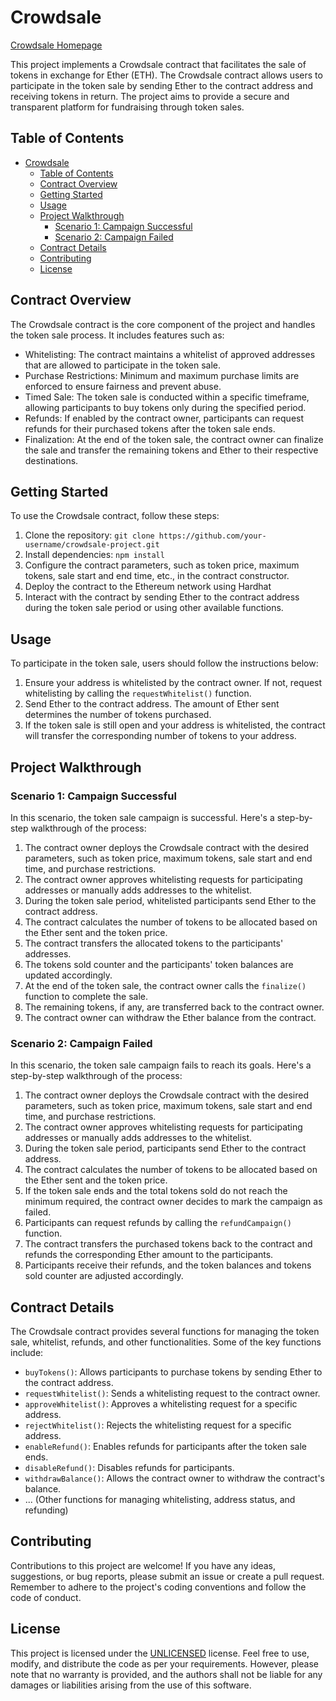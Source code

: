 # Crowdsale

[Crowdsale Homepage](https://share.getcloudapp.com/mXuG7E97)

This project implements a Crowdsale contract that facilitates the sale of tokens in exchange for Ether (ETH). The Crowdsale contract allows users to participate in the token sale by sending Ether to the contract address and receiving tokens in return. The project aims to provide a secure and transparent platform for fundraising through token sales.

## Table of Contents

- [Crowdsale](#crowdsale)
  - [Table of Contents](#table-of-contents)
  - [Contract Overview](#contract-overview)
  - [Getting Started](#getting-started)
  - [Usage](#usage)
  - [Project Walkthrough](#project-walkthrough)
    - [Scenario 1: Campaign Successful](#scenario-1-campaign-successful)
    - [Scenario 2: Campaign Failed](#scenario-2-campaign-failed)
  - [Contract Details](#contract-details)
  - [Contributing](#contributing)
  - [License](#license)

## Contract Overview

The Crowdsale contract is the core component of the project and handles the token sale process. It includes features such as:

- Whitelisting: The contract maintains a whitelist of approved addresses that are allowed to participate in the token sale.
- Purchase Restrictions: Minimum and maximum purchase limits are enforced to ensure fairness and prevent abuse.
- Timed Sale: The token sale is conducted within a specific timeframe, allowing participants to buy tokens only during the specified period.
- Refunds: If enabled by the contract owner, participants can request refunds for their purchased tokens after the token sale ends.
- Finalization: At the end of the token sale, the contract owner can finalize the sale and transfer the remaining tokens and Ether to their respective destinations.

## Getting Started

To use the Crowdsale contract, follow these steps:

1. Clone the repository: `git clone https://github.com/your-username/crowdsale-project.git`
2. Install dependencies: `npm install`
3. Configure the contract parameters, such as token price, maximum tokens, sale start and end time, etc., in the contract constructor.
4. Deploy the contract to the Ethereum network using Hardhat
5. Interact with the contract by sending Ether to the contract address during the token sale period or using other available functions.

## Usage

To participate in the token sale, users should follow the instructions below:

1. Ensure your address is whitelisted by the contract owner. If not, request whitelisting by calling the `requestWhitelist()` function.
2. Send Ether to the contract address. The amount of Ether sent determines the number of tokens purchased.
3. If the token sale is still open and your address is whitelisted, the contract will transfer the corresponding number of tokens to your address.

## Project Walkthrough

### Scenario 1: Campaign Successful

In this scenario, the token sale campaign is successful. Here's a step-by-step walkthrough of the process:

1. The contract owner deploys the Crowdsale contract with the desired parameters, such as token price, maximum tokens, sale start and end time, and purchase restrictions.
2. The contract owner approves whitelisting requests for participating addresses or manually adds addresses to the whitelist.
3. During the token sale period, whitelisted participants send Ether to the contract address.
4. The contract calculates the number of tokens to be allocated based on the Ether sent and the token price.
5. The contract transfers the allocated tokens to the participants' addresses.
6. The tokens sold counter and the participants' token balances are updated accordingly.
7. At the end of the token sale, the contract owner calls the `finalize()` function to complete the sale.
8. The remaining tokens, if any, are transferred back to the contract owner.
9. The contract owner can withdraw the Ether balance from the contract.

### Scenario 2: Campaign Failed

In this scenario, the token sale campaign fails to reach its goals. Here's a step-by-step walkthrough of the process:

1. The contract owner deploys the Crowdsale contract with the desired parameters, such as token price, maximum tokens, sale start and end time, and purchase restrictions.
2. The contract owner approves whitelisting requests for participating addresses or manually adds addresses to the whitelist.
3. During the token sale period, participants send Ether to the contract address.
4. The contract calculates the number of tokens to be allocated based on the Ether sent and the token price.
5. If the token sale ends and the total tokens sold do not reach the minimum required, the contract owner decides to mark the campaign as failed.
6. Participants can request refunds by calling the `refundCampaign()` function.
7. The contract transfers the purchased tokens back to the contract and refunds the corresponding Ether amount to the participants.
8. Participants receive their refunds, and the token balances and tokens sold counter are adjusted accordingly.

## Contract Details

The Crowdsale contract provides several functions for managing the token sale, whitelist, refunds, and other functionalities. Some of the key functions include:

- `buyTokens()`: Allows participants to purchase tokens by sending Ether to the contract address.
- `requestWhitelist()`: Sends a whitelisting request to the contract owner.
- `approveWhitelist()`: Approves a whitelisting request for a specific address.
- `rejectWhitelist()`: Rejects the whitelisting request for a specific address.
- `enableRefund()`: Enables refunds for participants after the token sale ends.
- `disableRefund()`: Disables refunds for participants.
- `withdrawBalance()`: Allows the contract owner to withdraw the contract's balance.
- ... (Other functions for managing whitelisting, address status, and refunding)

## Contributing

Contributions to this project are welcome! If you have any ideas, suggestions, or bug reports, please submit an issue or create a pull request. Remember to adhere to the project's coding conventions and follow the code of conduct.

## License

This project is licensed under the [UNLICENSED](LICENSE) license. Feel free to use, modify, and distribute the code as per your requirements. However, please note that no warranty is provided, and the authors shall not be liable for any damages or liabilities arising from the use of this software.
